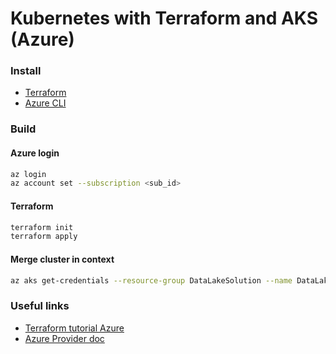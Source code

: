 # Kubernetes with Terraform and AKS (Azure)

### Install
- [Terraform](https://developer.hashicorp.com/terraform/tutorials/aws-get-started/install-cli)
- [Azure CLI](https://learn.microsoft.com/en-us/cli/azure/install-azure-cli)

### Build

#### Azure login
~~~sh
az login
az account set --subscription <sub_id>
~~~

#### Terraform
~~~sh
terraform init
terraform apply
~~~

#### Merge cluster in context
~~~sh
az aks get-credentials --resource-group DataLakeSolution --name DataLake --overwrite-existing
~~~

### Useful links
- [Terraform tutorial Azure](https://developer.hashicorp.com/terraform/tutorials/azure-get-started/azure-build)
- [Azure Provider doc](https://registry.terraform.io/providers/hashicorp/azurerm/latest/docs)